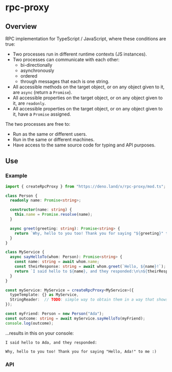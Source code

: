 # rpc-proxy

## Overview

RPC implementation for TypeScript / JavaScript, where these conditions are true:

- Two processes run in different runtime contexts (JS instances).
- Two processes can communicate with each other:
  - bi-directionally
  - asynchronously
  - ordered
  - through messages that each is one string.
- All accessible methods on the target object, or on any object given to it, are `async` (return a `Promise`).
- All accessible properties on the target object, or on any object given to it, are `readonly`.
- All accessible properties on the target object, or on any object given to it, have a `Promise` assigned.

The two processes are free to:

- Run as the same or different users.
- Run in the same or different machines.
- Have access to the same source code for typing and API purposes.

## Use

### Example

```typescript
import { createRpcProxy } from "https://deno.land/x/rpc-proxy/mod.ts";

class Person {
  readonly name: Promise<string>;

  constructor(name: string) {
    this.name = Promise.resolve(name);
  }

  async greet(greeting: string): Promise<string> {
    return `Why, hello to you too! Thank you for saying "${greeting}" to me :)`;
  }
}

class MyService {
  async sayHelloTo(whom: Person): Promise<string> {
    const name: string = await whom.name;
    const theirResponse: string = await whom.greet(`Hello, ${name}!`);
    return `I said hello to ${name}, and they responded:\n\n${theirResponse}`;
  }
}

const myService: MyService = createRpcProxy<MyService>({
  typeTemplate: {} as MyService,
  StringReader:  // TODO: simple way to obtain them in a way that shows their versatility. TCP sockets?
});

const myFriend: Person = new Person("Ada");
const outcome: string = await myService.sayHelloTo(myFriend);
console.log(outcome);
```

...results in this on your console:

```
I said hello to Ada, and they responded:

Why, hello to you too! Thank you for saying "Hello, Ada!" to me :)
```

### API

